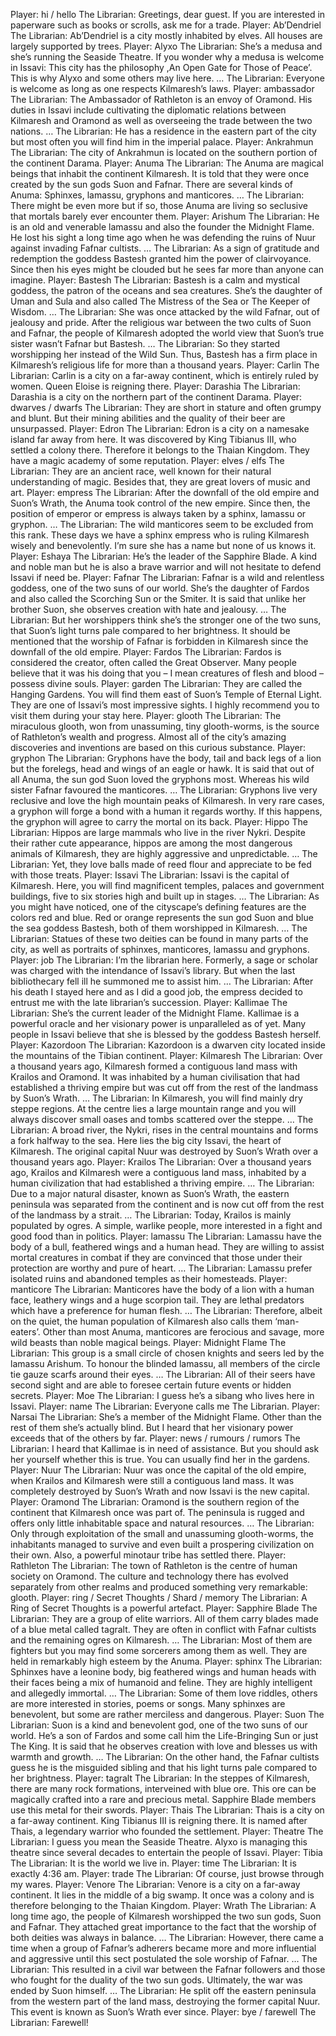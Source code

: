 Player: hi / hello
The Librarian: Greetings, dear guest. If you are interested in paperware such as books or scrolls, ask me for a trade.
Player: Ab’Dendriel
The Librarian: Ab’Dendriel is a city mostly inhabited by elves. All houses are largely supported by trees.
Player: Alyxo
The Librarian: She’s a medusa and she’s running the Seaside Theatre. If you wonder why a medusa is welcome in Issavi: This city has the philosophy ,An Open Gate for Those of Peace’. This is why Alyxo and some others may live here. …
The Librarian: Everyone is welcome as long as one respects Kilmaresh’s laws.
Player: ambassador
The Librarian: The Ambassador of Rathleton is an envoy of Oramond. His duties in Issavi include cultivating the diplomatic relations between Kilmaresh and Oramond as well as overseeing the trade between the two nations. …
The Librarian: He has a residence in the eastern part of the city but most often you will find him in the imperial palace.
Player: Ankrahmun
The Librarian: The city of Ankrahmun is located on the southern portion of the continent Darama.
Player: Anuma
The Librarian: The Anuma are magical beings that inhabit the continent Kilmaresh. It is told that they were once created by the sun gods Suon and Fafnar. There are several kinds of Anuma: Sphinxes, lamassu, gryphons and manticores. …
The Librarian: There might be even more but if so, those Anuma are living so seclusive that mortals barely ever encounter them.
Player: Arishum
The Librarian: He is an old and venerable lamassu and also the founder the Midnight Flame. He lost his sight a long time ago when he was defending the ruins of Nuur against invading Fafnar cultists. …
The Librarian: As a sign of gratitude and redemption the goddess Bastesh granted him the power of clairvoyance. Since then his eyes might be clouded but he sees far more than anyone can imagine.
Player: Bastesh
The Librarian: Bastesh is a calm and mystical goddess, the patron of the oceans and sea creatures. She’s the daughter of Uman and Sula and also called The Mistress of the Sea or The Keeper of Wisdom. …
The Librarian: She was once attacked by the wild Fafnar, out of jealousy and pride. After the religious war between the two cults of Suon and Fafnar, the people of Kilmaresh adopted the world view that Suon’s true sister wasn’t Fafnar but Bastesh. …
The Librarian: So they started worshipping her instead of the Wild Sun. Thus, Bastesh has a firm place in Kilmaresh’s religious life for more than a thousand years.
Player: Carlin
The Librarian: Carlin is a city on a far-away continent, which is entirely ruled by women. Queen Eloise is reigning there.
Player: Darashia
The Librarian: Darashia is a city on the northern part of the continent Darama.
Player: dwarves / dwarfs
The Librarian: They are short in stature and often grumpy and blunt. But their mining abilities and the quality of their beer are unsurpassed.
Player: Edron
The Librarian: Edron is a city on a namesake island far away from here. It was discovered by King Tibianus III, who settled a colony there. Therefore it belongs to the Thaian Kingdom. They have a magic academy of some reputation.
Player: elves / elfs
The Librarian: They are an ancient race, well known for their natural understanding of magic. Besides that, they are great lovers of music and art.
Player: empress
The Librarian: After the downfall of the old empire and Suon’s Wrath, the Anuma took control of the new empire. Since then, the position of emperor or empress is always taken by a sphinx, lamassu or gryphon. …
The Librarian: The wild manticores seem to be excluded from this rank. These days we have a sphinx empress who is ruling Kilmaresh wisely and benevolently. I’m sure she has a name but none of us knows it.
Player: Eshaya
The Librarian: He’s the leader of the Sapphire Blade. A kind and noble man but he is also a brave warrior and will not hesitate to defend Issavi if need be.
Player: Fafnar
The Librarian: Fafnar is a wild and relentless goddess, one of the two suns of our world. She’s the daughter of Fardos and also called the Scorching Sun or the Smiter. It is said that unlike her brother Suon, she observes creation with hate and jealousy. …
The Librarian: But her worshippers think she’s the stronger one of the two suns, that Suon’s light turns pale compared to her brightness. It should be mentioned that the worship of Fafnar is forbidden in Kilmaresh since the downfall of the old empire.
Player: Fardos
The Librarian: Fardos is considered the creator, often called the Great Observer. Many people believe that it was his doing that you – I mean creatures of flesh and blood – possess divine souls.
Player: garden
The Librarian: They are called the Hanging Gardens. You will find them east of Suon’s Temple of Eternal Light. They are one of Issavi’s most impressive sights. I highly recommend you to visit them during your stay here.
Player: glooth
The Librarian: The miraculous glooth, won from unassuming, tiny glooth-worms, is the source of Rathleton’s wealth and progress. Almost all of the city’s amazing discoveries and inventions are based on this curious substance.
Player: gryphon
The Librarian: Gryphons have the body, tail and back legs of a lion but the forelegs, head and wings of an eagle or hawk. It is said that out of all Anuma, the sun god Suon loved the gryphons most. Whereas his wild sister Fafnar favoured the manticores. …
The Librarian: Gryphons live very reclusive and love the high mountain peaks of Kilmaresh. In very rare cases, a gryphon will forge a bond with a human it regards worthy. If this happens, the gryphon will agree to carry the mortal on its back.
Player: Hippo
The Librarian: Hippos are large mammals who live in the river Nykri. Despite their rather cute appearance, hippos are among the most dangerous animals of Kilmaresh, they are highly aggressive and unpredictable. …
The Librarian: Yet, they love balls made of reed flour and appreciate to be fed with those treats. 
Player: Issavi
The Librarian: Issavi is the capital of Kilmaresh. Here, you will find magnificent temples, palaces and government buildings, five to six stories high and built up in stages. …
The Librarian: As you might have noticed, one of the cityscape’s defining features are the colors red and blue. Red or orange represents the sun god Suon and blue the sea goddess Bastesh, both of them worshipped in Kilmaresh. …
The Librarian: Statues of these two deities can be found in many parts of the city, as well as portraits of sphinxes, manticores, lamassu and gryphons.
Player: job
The Librarian: I’m the librarian here. Formerly, a sage or scholar was charged with the intendance of Issavi’s library. But when the last bibliothecary fell ill he summoned me to assist him. …
The Librarian: After his death I stayed here and as I did a good job, the empress decided to entrust me with the late librarian’s succession.
Player: Kallimae
The Librarian: She’s the current leader of the Midnight Flame. Kallimae is a powerful oracle and her visionary power is unparalleled as of yet. Many people in Issavi believe that she is blessed by the goddess Bastesh herself.
Player: Kazordoon
The Librarian: Kazordoon is a dwarven city located inside the mountains of the Tibian continent.
Player: Kilmaresh
The Librarian: Over a thousand years ago, Kilmaresh formed a contiguous land mass with Krailos and Oramond. It was inhabited by a human civilisation that had established a thriving empire but was cut off from the rest of the landmass by Suon’s Wrath. …
The Librarian: In Kilmaresh, you will find mainly dry steppe regions. At the centre lies a large mountain range and you will always discover small oases and tombs scattered over the steppe. …
The Librarian: A broad river, the Nykri, rises in the central mountains and forms a fork halfway to the sea. Here lies the big city Issavi, the heart of Kilmaresh. The original capital Nuur was destroyed by Suon’s Wrath over a thousand years ago.
Player: Krailos
The Librarian: Over a thousand years ago, Krailos and Kilmaresh were a contiguous land mass, inhabited by a human civilization that had established a thriving empire. …
The Librarian: Due to a major natural disaster, known as Suon’s Wrath, the eastern peninsula was separated from the continent and is now cut off from the rest of the landmass by a strait. …
The Librarian: Today, Krailos is mainly populated by ogres. A simple, warlike people, more interested in a fight and good food than in politics.
Player: lamassu
The Librarian: Lamassu have the body of a bull, feathered wings and a human head. They are willing to assist mortal creatures in combat if they are convinced that those under their protection are worthy and pure of heart. …
The Librarian: Lamassu prefer isolated ruins and abandoned temples as their homesteads.
Player: manticore
The Librarian: Manticores have the body of a lion with a human face, leathery wings and a huge scorpion tail. They are lethal predators which have a preference for human flesh. …
The Librarian: Therefore, albeit on the quiet, the human population of Kilmaresh also calls them ‘man-eaters’. Other than most Anuma, manticores are ferocious and savage, more wild beasts than noble magical beings.
Player: Midnight Flame
The Librarian: This group is a small circle of chosen knights and seers led by the lamassu Arishum. To honour the blinded lamassu, all members of the circle tie gauze scarfs around their eyes. …
The Librarian: All of their seers have second sight and are able to foresee certain future events or hidden secrets.
Player: Moe
The Librarian: I guess he’s a sibang who lives here in Issavi.
Player: name
The Librarian: Everyone calls me The Librarian.
Player: Narsai
The Librarian: She’s a member of the Midnight Flame. Other than the rest of them she’s actually blind. But I heard that her visionary power exceeds that of the others by far.
Player: news / rumours / rumors
The Librarian: I heard that Kallimae is in need of assistance. But you should ask her yourself whether this is true. You can usually find her in the gardens.
Player: Nuur
The Librarian: Nuur was once the capital of the old empire, when Krailos and Kilmaresh were still a contiguous land mass. It was completely destroyed by Suon’s Wrath and now Issavi is the new capital.
Player: Oramond
The Librarian: Oramond is the southern region of the continent that Kilmaresh once was part of. The peninsula is rugged and offers only little inhabitable space and natural resources. …
The Librarian: Only through exploitation of the small and unassuming glooth-worms, the inhabitants managed to survive and even built a prospering civilization on their own. Also, a powerful minotaur tribe has settled there.
Player: Rathleton
The Librarian: The town of Rathleton is the centre of human society on Oramond. The culture and technology there has evolved separately from other realms and produced something very remarkable: glooth.
Player: ring / Secret Thoughts / Shard / memory
The Librarian: A Ring of Secret Thoughts is a powerful artefact.
Player: Sapphire Blade
The Librarian: They are a group of elite warriors. All of them carry blades made of a blue metal called tagralt. They are often in conflict with Fafnar cultists and the remaining ogres on Kilmaresh. …
The Librarian: Most of them are fighters but you may find some sorcerers among them as well. They are held in remarkably high esteem by the Anuma.
Player: sphinx
The Librarian: Sphinxes have a leonine body, big feathered wings and human heads with their faces being a mix of humanoid and feline. They are highly intelligent and allegedly immortal. …
The Librarian: Some of them love riddles, others are more interested in stories, poems or songs. Many sphinxes are benevolent, but some are rather merciless and dangerous.
Player: Suon
The Librarian: Suon is a kind and benevolent god, one of the two suns of our world. He’s a son of Fardos and some call him the Life-Bringing Sun or just The King. It is said that he observes creation with love and blesses us with warmth and growth. …
The Librarian: On the other hand, the Fafnar cultists guess he is the misguided sibling and that his light turns pale compared to her brightness.
Player: tagralt
The Librarian: In the steppes of Kilmaresh, there are many rock formations, interveined with blue ore. This ore can be magically crafted into a rare and precious metal. Sapphire Blade members use this metal for their swords.
Player: Thais
The Librarian: Thais is a city on a far-away continent. King Tibianus III is reigning there. It is named after Thais, a legendary warrior who founded the settlement.
Player: Theatre
The Librarian: I guess you mean the Seaside Theatre. Alyxo is managing this theatre since several decades to entertain the people of Issavi.
Player: Tibia
The Librarian: It is the world we live in.
Player: time
The Librarian: It is exactly 4:36 am.
Player: trade
The Librarian: Of course, just browse through my wares.
Player: Venore
The Librarian: Venore is a city on a far-away continent. It lies in the middle of a big swamp. It once was a colony and is therefore belonging to the Thaian Kingdom.
Player: Wrath
The Librarian: A long time ago, the people of Kilmaresh worshipped the two sun gods, Suon and Fafnar. They attached great importance to the fact that the worship of both deities was always in balance. …
The Librarian: However, there came a time when a group of Fafnar’s adherers became more and more influential and aggressive until this sect postulated the sole worship of Fafnar. …
The Librarian: This resulted in a civil war between the Fafnar followers and those who fought for the duality of the two sun gods. Ultimately, the war was ended by Suon himself. …
The Librarian: He split off the eastern peninsula from the western part of the land mass, destroying the former capital Nuur. This event is known as Suon’s Wrath ever since.
Player: bye / farewell
The Librarian: Farewell!